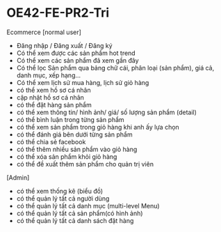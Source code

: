 # OE42-FE-PR2-Tri

Ecommerce
[normal user]
- Đăng nhập / Đăng xuất / Đăng ký
- Có thể xem được các sản phẩm hot trend
- Có thể xem các sản phẩm đã xem gần đây
- Có thể lọc Sản phẩm qua bảng chữ cái, phân loại (sản phẩm), giá cả, danh mục, xếp hạng…
- Có thể xem lịch sử mua hàng, lịch sử giỏ hàng
- có thể xem hồ sơ cá nhân
- cập nhật hồ sơ cá nhân
- có thể đặt hàng sản phẩm
- có thể xem thông tin/ hình ảnh/ giá/ số lượng sản phẩm (detail)
- có thể bình luận trong từng sản phẩm
- có thể xem sản phẩm trong giỏ hàng khi anh ấy lựa chọn
- có thể đánh giá bên dưới từng sản phẩm
- có thể chia sẻ facebook
- có thể thêm nhiều sản phẩm vào giỏ hàng
- có thể xóa sản phẩm khỏi giỏ hàng
- có thể đề xuất thêm sản phẩm cho quản trị viên

[Admin]
- có thể xem thống kê (biểu đồ)
- có thể quản lý tất cả người dùng
- có thể quản lý tất cả danh mục (multi-level Menu)
- có thể quản lý tất cả sản phẩm(có hình ảnh)
- có thể quản lý tất cả danh sách đặt hàng